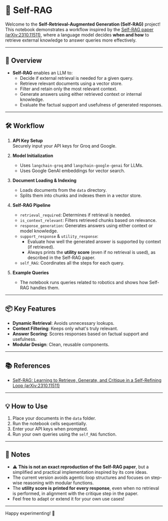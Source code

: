 # 🤖 Self-RAG 

Welcome to the **Self-Retrieval-Augmented Generation (Self-RAG)** project!  
This notebook demonstrates a workflow inspired by the [Self-RAG paper (arXiv:2310.11511)](https://arxiv.org/pdf/2310.11511), where a language model decides **when and how** to retrieve external knowledge to answer queries more effectively.

---

## 🚀 Overview

- **Self-RAG** enables an LLM to:
    - Decide if external retrieval is needed for a given query.
    - Retrieve relevant documents using a vector store.
    - Filter and retain only the most relevant context.
    - Generate answers using either retrieved context or internal knowledge.
    - Evaluate the factual support and usefulness of generated responses.

---

## 🛠️ Workflow

1. **API Key Setup**  
     Securely input your API keys for Groq and Google.

2. **Model Initialization**  
     - Uses `langchain-groq` and `langchain-google-genai` for LLMs.
     - Uses Google GenAI embeddings for vector search.

3. **Document Loading & Indexing**  
     - Loads documents from the `data` directory.
     - Splits them into chunks and indexes them in a vector store.

4. **Self-RAG Pipeline**  
     - `retrieval_required`: Determines if retrieval is needed.
     - `is_context_relevant`: Filters retrieved chunks based on relevance.
     - `response_generation`: Generates answers using either context or model knowledge.
     - `support_response` & `utility_response`: 
       - Evaluate how well the generated answer is supported by context (if retrieved).
       - Always prints the **utility score** (even if no retrieval is used), as described in the Self-RAG paper.
     - `self_RAG`: Coordinates all the steps for each query.

5. **Example Queries**  
     - The notebook runs queries related to robotics and shows how Self-RAG handles them.

---

## 📦 Key Features

- **Dynamic Retrieval**: Avoids unnecessary lookups.
- **Context Filtering**: Keeps only what's truly relevant.
- **Answer Scoring**: Scores responses based on factual support and usefulness.
- **Modular Design**: Clean, reusable components.

---

## 📚 References

- [Self-RAG: Learning to Retrieve, Generate, and Critique in a Self-Refining Loop (arXiv:2310.11511)](https://arxiv.org/pdf/2310.11511)

---

## 💡 How to Use

1. Place your documents in the `data` folder.
2. Run the notebook cells sequentially.
3. Enter your API keys when prompted.
4. Run your own queries using the `self_RAG` function.

---

## 📝 Notes

- ⚠️ **This is not an exact reproduction of the Self-RAG paper**, but a simplified and practical implementation inspired by its core ideas.
- The current version avoids agentic loop structures and focuses on step-wise reasoning with modular functions.
- The **utility score is printed for every response**, even when no retrieval is performed, in alignment with the critique step in the paper.
- Feel free to adapt or extend it for your own use cases!


---

Happy experimenting! 🤗
